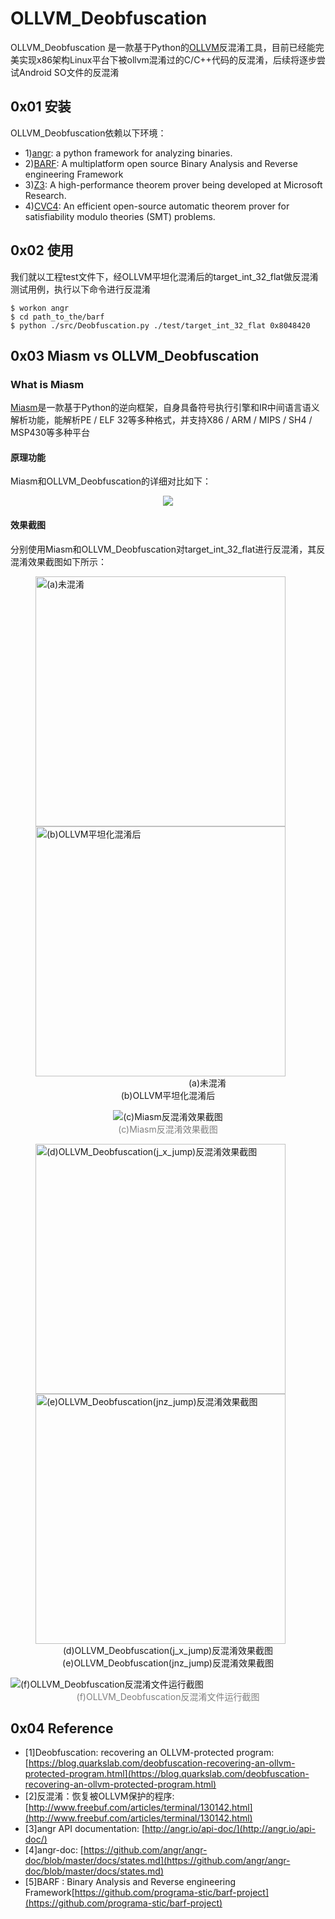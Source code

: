# OLLVM_Deobfuscation
OLLVM_Deobfuscation 是一款基于Python的[OLLVM](https://github.com/obfuscator-llvm/obfuscator/tree/llvm-3.6.1)反混淆工具，目前已经能完美实现x86架构Linux平台下被ollvm混淆过的C/C++代码的反混淆，后续将逐步尝试Android SO文件的反混淆
## 0x01 安装 ##
OLLVM_Deobfuscation依赖以下环境：
- 1)[angr](http://angr.io/): a python framework for analyzing binaries.
- 2)[BARF](https://github.com/programa-stic/barf-project): A multiplatform open source Binary Analysis and Reverse engineering Framework 
- 3)[Z3](https://github.com/Z3Prover/z3): A high-performance theorem prover being developed at Microsoft Research.
- 4)[CVC4](http://cvc4.cs.stanford.edu/web/): An efficient open-source automatic theorem prover for satisfiability modulo theories (SMT) problems.
## 0x02 使用 ##
我们就以工程test文件下，经OLLVM平坦化混淆后的target_int_32_flat做反混淆测试用例，执行以下命令进行反混淆

	$ workon angr
	$ cd path_to_the/barf
	$ python ./src/Deobfuscation.py ./test/target_int_32_flat 0x8048420

## 0x03 Miasm vs OLLVM_Deobfuscation ##
### What is Miasm ###
[Miasm](https://github.com/cea-sec/miasm)是一款基于Python的逆向框架，自身具备符号执行引擎和IR中间语言语义解析功能，能解析PE / ELF 32等多种格式，并支持X86 / ARM / MIPS / SH4 / MSP430等多种平台
#### 原理功能 ####
Miasm和OLLVM_Deobfuscation的详细对比如下：
<div align=center><img src="https://raw.githubusercontent.com/neil-wu/OLLVM_Deobfuscation/master/Miasm%20vs%20OLLVM_Deobfuscation/Miasm%20vs%20OLLVM_Deobfuscation.png"/></div>

#### 效果截图 ####
分别使用Miasm和OLLVM_Deobfuscation对target_int_32_flat进行反混淆，其反混淆效果截图如下所示：
                                     
<figure class="half">
	<a href="https://raw.githubusercontent.com/neil-wu/OLLVM_Deobfuscation/master/Miasm%20vs%20OLLVM_Deobfuscation/target_int_32.png"><img src="https://raw.githubusercontent.com/neil-wu/OLLVM_Deobfuscation/master/Miasm%20vs%20OLLVM_Deobfuscation/target_int_32.png" width="400" title="(a)未混淆" /></a>
	<a href="https://raw.githubusercontent.com/neil-wu/OLLVM_Deobfuscation/master/Miasm%20vs%20OLLVM_Deobfuscation/target_int_32_flat.png"><img src="https://raw.githubusercontent.com/neil-wu/OLLVM_Deobfuscation/master/Miasm%20vs%20OLLVM_Deobfuscation/target_int_32_flat.png" width="400" title="(b)OLLVM平坦化混淆后" /></a></br>
	<center>　　　　　　　　　(a)未混淆　　　　　　　　　　　　　　　　　　　　　(b)OLLVM平坦化混淆后</center>
</figure></p>
                       
<center>
	<img src="https://raw.githubusercontent.com/neil-wu/OLLVM_Deobfuscation/master/Miasm%20vs%20OLLVM_Deobfuscation/Miasm%20Deobfuscation%20.png" title="(c)Miasm反混淆效果截图"/>
	<font color=grey> 　　　　　　　　　　　　　　　　　　　　　　(c)Miasm反混淆效果截图 </font>
</center></p>

<figure class="half">
	<a href="https://raw.githubusercontent.com/neil-wu/OLLVM_Deobfuscation/master/Miasm%20vs%20OLLVM_Deobfuscation/OLLVM_Deobfuscation%20Screenshots/j_x_jump_target_int_32_flat.recovered.png"><img src="https://raw.githubusercontent.com/neil-wu/OLLVM_Deobfuscation/master/Miasm%20vs%20OLLVM_Deobfuscation/OLLVM_Deobfuscation%20Screenshots/j_x_jump_target_int_32_flat.recovered.png" width="400" title="(d)OLLVM_Deobfuscation(j_x_jump)反混淆效果截图" /></a>
	<a href="https://raw.githubusercontent.com/neil-wu/OLLVM_Deobfuscation/master/Miasm%20vs%20OLLVM_Deobfuscation/OLLVM_Deobfuscation%20Screenshots/jnz_jump_target_int_32_flat.recovered.png"><img src="https://raw.githubusercontent.com/neil-wu/OLLVM_Deobfuscation/master/Miasm%20vs%20OLLVM_Deobfuscation/OLLVM_Deobfuscation%20Screenshots/jnz_jump_target_int_32_flat.recovered.png" width="400" title="(e)OLLVM_Deobfuscation(jnz_jump)反混淆效果截图"/></a></br>
	<center>  (d)OLLVM_Deobfuscation(j_x_jump)反混淆效果截图　　　(e)OLLVM_Deobfuscation(jnz_jump)反混淆效果截图</center>
</figure></p>		

<center>
	<img src="https://raw.githubusercontent.com/neil-wu/OLLVM_Deobfuscation/master/Miasm%20vs%20OLLVM_Deobfuscation/OLLVM_Deobfuscation%20Screenshots/OLLVM_Deobfuscation%E5%8F%8D%E6%B7%B7%E6%B7%86%E5%90%8E%E7%9A%84%E6%96%87%E4%BB%B6%E8%BF%90%E8%A1%8C%E6%95%88%E6%9E%9C%E6%88%AA%E5%9B%BE.png" title="(f)OLLVM_Deobfuscation反混淆文件运行截图"/>
	<font color=grey>  　　　　　　　　　　　　　　　　　　　　(f)OLLVM_Deobfuscation反混淆文件运行截图 </font>
</center>

## 0x04 Reference ##

- [1]Deobfuscation: recovering an OLLVM-protected program: [https://blog.quarkslab.com/deobfuscation-recovering-an-ollvm-protected-program.html](https://blog.quarkslab.com/deobfuscation-recovering-an-ollvm-protected-program.html)
- [2]反混淆：恢复被OLLVM保护的程序: [http://www.freebuf.com/articles/terminal/130142.html](http://www.freebuf.com/articles/terminal/130142.html)
- [3]angr API documentation: [http://angr.io/api-doc/](http://angr.io/api-doc/)
- [4]angr-doc: [https://github.com/angr/angr-doc/blob/master/docs/states.md](https://github.com/angr/angr-doc/blob/master/docs/states.md)
- [5]BARF : Binary Analysis and Reverse engineering Framework[https://github.com/programa-stic/barf-project](https://github.com/programa-stic/barf-project)
